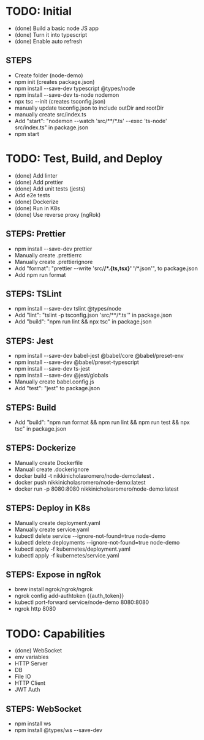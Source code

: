 # TODO: Initial
- (done) Build a basic node JS app
- (done) Turn it into typescript
- (done) Enable auto refresh

## STEPS
- Create folder (node-demo)
- npm init (creates package.json)
- npm install --save-dev typescript @types/node
- npm install --save-dev ts-node nodemon
- npx tsc --init (creates tsconfig.json)
- manually update tsconfig.json to include outDir and rootDir
- manually create src/index.ts
- Add "start": "nodemon --watch 'src/**/*.ts' --exec 'ts-node' src/index.ts" in package.json
- npm start

# TODO: Test, Build, and Deploy
- (done) Add linter
- (done) Add prettier
- (done) Add unit tests (jests)
- Add e2e tests
- (done) Dockerize
- (done) Run in K8s
- (done) Use reverse proxy (ngRok)

## STEPS: Prettier
- npm install --save-dev prettier
- Manually create .prettierrc
- Manually create .prettierignore
- Add "format": "prettier --write 'src/**/*.{ts,tsx}' '**/*.json'", to package.json
- Add npm run format

## STEPS: TSLint
- npm install --save-dev tslint @types/node
- Add "lint": "tslint -p tsconfig.json 'src/**/*.ts'" in package.json
- Add "build": "npm run lint && npx tsc" in package.json

## STEPS: Jest
- npm install --save-dev babel-jest @babel/core @babel/preset-env
- npm install --save-dev @babel/preset-typescript
- npm install --save-dev ts-jest
- npm install --save-dev @jest/globals
- Manually create babel.config.js
- Add "test": "jest" to package.json

## STEPS: Build
- Add "build": "npm run format && npm run lint && npm run test && npx tsc" in package.json

## STEPS: Dockerize
- Manually create Dockerfile
- Manuall create .dockerignore
- docker build -t nikkinicholasromero/node-demo:latest .
- docker push nikkinicholasromero/node-demo:latest
- docker run -p 8080:8080 nikkinicholasromero/node-demo:latest

## STEPS: Deploy in K8s
- Manually create deployment.yaml
- Manually create service.yaml
- kubectl delete service --ignore-not-found=true node-demo
- kubectl delete deployments --ignore-not-found=true node-demo
- kubectl apply -f kubernetes/deployment.yaml
- kubectl apply -f kubernetes/service.yaml

## STEPS: Expose in ngRok
- brew install ngrok/ngrok/ngrok
- ngrok config add-authtoken {{auth_token}}
- kubectl port-forward service/node-demo 8080:8080
- ngrok http 8080

# TODO: Capabilities
- (done) WebSocket
- env variables
- HTTP Server
- DB
- File IO
- HTTP Client
- JWT Auth

## STEPS: WebSocket
- npm install ws
- npm install @types/ws --save-dev
